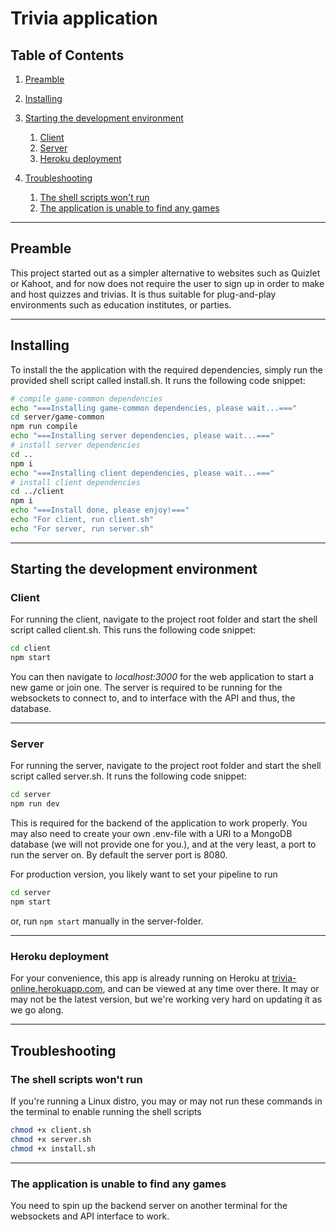 # Trivia application

## Table of Contents

1. [Preamble](#preamble)
2. [Installing](#installing)
3. [Starting the development environment](#starting-the-development-environment)

    1. [Client](#client)
    2. [Server](#server)
    3. [Heroku deployment](#heroku-deployment)
4. [Troubleshooting](#troubleshooting)
    1. [The shell scripts won't run](#the-shell-scripts-wont-run)
    2. [The application is unable to find any games](#the-application-is-unable-to-find-any-games)

- - -

## Preamble

This project started out as a simpler alternative to websites such as Quizlet or Kahoot, and for now does not require the user to sign up in order to make and host quizzes and trivias. It is thus suitable for plug-and-play environments such as education institutes, or parties.

- - -

## Installing

To install the the application with the required dependencies, simply run the provided shell script called install.sh. It runs the following code snippet:
```sh
# compile game-common dependencies
echo "===Installing game-common dependencies, please wait...==="
cd server/game-common
npm run compile
echo "===Installing server dependencies, please wait...==="
# install server dependencies
cd ..
npm i
echo "===Installing client dependencies, please wait...==="
# install client dependencies
cd ../client
npm i
echo "===Install done, please enjoy!==="
echo "For client, run client.sh"
echo "For server, run server.sh"
```

- - -

## Starting the development environment

### Client

For running the client, navigate to the project root folder and start the shell script called client.sh. This runs the following code snippet:

```sh
cd client
npm start
```

You can then navigate to *localhost:3000* for the web application to start a new game or join one. The server is required to be running for the websockets to connect to, and to interface with the API and thus, the database.

- - -

### Server

For running the server, navigate to the project root folder and start the shell script called server.sh. It runs the following code snippet:

```sh
cd server
npm run dev
```

This is required for the backend of the application to work properly. You may also need to create your own .env-file with a URI to a MongoDB database (we will not provide one for you.), and at the very least, a port to run the server on. By default the server port is 8080.

For production version, you likely want to set your pipeline to run
```sh
cd server
npm start
```
or, run ```npm start``` manually in the server-folder.

- - -

### Heroku deployment

For your convenience, this app is already running on Heroku at [trivia-online.herokuapp.com](https://trivia-online.herokuapp.com), and can be viewed at any time over there. It may or may not be the latest version, but we're working very hard on updating it as we go along.

- - -

## Troubleshooting

### The shell scripts won't run

If you're running a Linux distro, you may or may not run these commands in the terminal to enable running the shell scripts
```sh
chmod +x client.sh
chmod +x server.sh
chmod +x install.sh
```

- - -

### The application is unable to find any games

You need to spin up the backend server on another terminal for the websockets and API interface to work.
